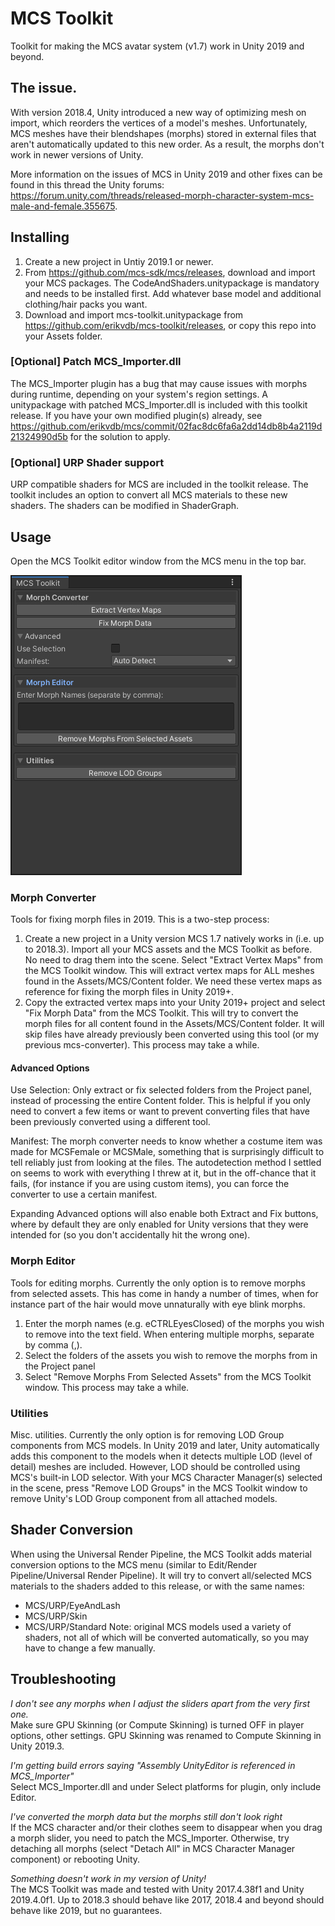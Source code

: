 # MCS Toolkit
Toolkit for making the MCS avatar system (v1.7) work in Unity 2019 and beyond.

## The issue.
With version 2018.4, Unity introduced a new way of optimizing mesh on import, which reorders the vertices of a model's meshes. Unfortunately, MCS meshes have their blendshapes (morphs) stored in external files that aren't automatically updated to this new order. As a result, the morphs don't work in newer versions of Unity.

More information on the issues of MCS in Unity 2019 and other fixes can be found in this thread the Unity forums: <https://forum.unity.com/threads/released-morph-character-system-mcs-male-and-female.355675>.

## Installing 
1. Create a new project in Untiy 2019.1 or newer.
2. From <https://github.com/mcs-sdk/mcs/releases>, download and import your MCS packages. The CodeAndShaders.unitypackage is mandatory and needs to be installed first. Add whatever base model and additional clothing/hair packs you want.
3. Download and import mcs-toolkit.unitypackage from <https://github.com/erikvdb/mcs-toolkit/releases>, or copy this repo into your Assets folder.

### [Optional] Patch MCS_Importer.dll
The MCS_Importer plugin has a bug that may cause issues with morphs during runtime, depending on your system's region settings. A unitypackage with patched MCS_Importer.dll is included with this toolkit release. If you have your own modified plugin(s) already, see <https://github.com/erikvdb/mcs/commit/02fac8dc6fa6a2dd14db8b4a2119d21324990d5b> for the solution to apply.

### [Optional] URP Shader support
URP compatible shaders for MCS are included in the toolkit release. The toolkit includes an option to convert all MCS materials to these new shaders. The shaders can be modified in ShaderGraph.

## Usage
Open the MCS Toolkit editor window from the MCS menu in the top bar.

![MCS Toolkit Editor Window](mcs-toolkit-editor.jpg)

### Morph Converter
Tools for fixing morph files in 2019. This is a two-step process:
1. Create a new project in a Unity version MCS 1.7 natively works in (i.e. up to 2018.3). Import all your MCS assets and the MCS Toolkit as before. No need to drag them into the scene. Select "Extract Vertex Maps" from the MCS Toolkit window. This will extract vertex maps for ALL meshes found in the Assets/MCS/Content folder. We need these vertex maps as reference for fixing the morph files in Unity 2019+. 
2. Copy the extracted vertex maps into your Unity 2019+ project and select "Fix Morph Data" from the MCS Toolkit. This will try to convert the morph files for all content found in the Assets/MCS/Content folder. It will skip files have already previously been converted using this tool (or my previous mcs-converter). This process may take a while.

#### Advanced Options
Use Selection: Only extract or fix selected folders from the Project panel, instead of processing the entire Content folder. This is helpful if you only need to convert a few items or want to prevent converting files that have been previously converted using a different tool.

Manifest: The morph converter needs to know whether a costume item was made for MCSFemale or MCSMale, something that is surprisingly difficult to tell reliably just from looking at the files. The autodetection method I settled on seems to work with everything I threw at it, but in the off-chance that it fails, (for instance if you are using custom items), you can force the converter to use a certain manifest.

Expanding Advanced options will also enable both Extract and Fix buttons, where by default they are only enabled for Unity versions that they were intended for (so you don't accidentally hit the wrong one).

### Morph Editor
Tools for editing morphs. Currently the only option is to remove morphs from selected assets. This has come in handy a number of times, when for instance part of the hair would move unnaturally with eye blink morphs. 

1. Enter the morph names (e.g. eCTRLEyesClosed) of the morphs you wish to remove into the text field. When entering multiple morphs, separate by comma (,).
2. Select the folders of the assets you wish to remove the morphs from in the Project panel
3. Select "Remove Morphs From Selected Assets" from the MCS Toolkit window. This process may take a while.

### Utilities
Misc. utilities. Currently the only option is for removing LOD Group components from MCS models. In Unity 2019 and later, Unity automatically adds this component to the models when it detects multiple LOD (level of detail) meshes are included. However, LOD should be controlled using MCS's built-in LOD selector. With your MCS Character Manager(s) selected in the scene, press "Remove LOD Groups" in the MCS Toolkit window to remove Unity's LOD Group component from all attached models.

## Shader Conversion
When using the Universal Render Pipeline, the MCS Toolkit adds material conversion options to the MCS menu (similar to Edit/Render Pipeline/Universal Render Pipeline). It will try to convert all/selected MCS materials to the shaders added to this release, or with the same names:
- MCS/URP/EyeAndLash
- MCS/URP/Skin
- MCS/URP/Standard
Note: original MCS models used a variety of shaders, not all of which will be converted automatically, so you may have to change a few manually.

## Troubleshooting
*I don't see any morphs when I adjust the sliders apart from the very first one.*\
Make sure GPU Skinning (or Compute Skinning) is turned OFF in player options, other settings.   GPU Skinning was renamed to Compute Skinning in Unity 2019.3.  

*I'm getting build errors saying "Assembly UnityEditor is referenced in MCS_Importer"*\
Select MCS_Importer.dll and under Select platforms for plugin, only include Editor.

*I've converted the morph data but the morphs still don't look right*\
If the MCS character and/or their clothes seem to disappear when you drag a morph slider, you need to patch the MCS_Importer. Otherwise, try detaching all morphs (select "Detach All" in MCS Character Manager component) or rebooting Unity.

*Something doesn't work in my version of Unity!*\
The MCS Toolkit was made and tested with Unity 2017.4.38f1 and Unity 2019.4.0f1. Up to 2018.3 should behave like 2017, 2018.4 and beyond should behave like 2019, but no guarantees.
